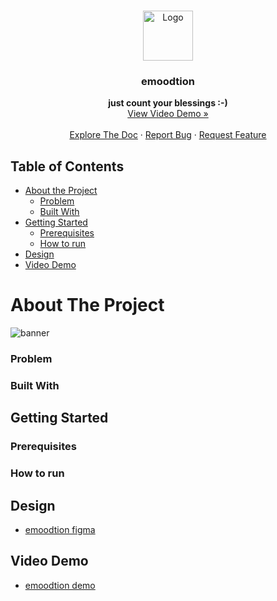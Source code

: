 <!-- PROJECT LOGO -->
<br />
<p align="center">
  <a href="https://github.com/pspapleng/emoodtion">
    <img src="https://raw.githubusercontent.com/othneildrew/Best-README-Template/master/images/logo.png" alt="Logo" width="80" height="80">
  </a>
  <h3 align="center">emoodtion</h3>
  
  <p align="center">
  <strong> just count your blessings :-) </strong>
    <br />
    <a href="https://youtu.be/CHW54I5LktI">View Video Demo »</a>
    <br />
    <br />
    <a href="https://github.com/pspapleng/emoodtion">Explore The Doc</a>
    ·
    <a href="https://github.com/pspapleng/emoodtion/issues">Report Bug</a>
    ·
    <a href="https://github.com/pspapleng/emoodtion/issues">Request Feature</a>
  </p>
</p>

<!-- TABLE OF CONTENTS -->

## Table of Contents

- [About the Project](#about-the-project)
  - [Problem](#Problem)
  - [Built With](#built-with)
- [Getting Started](#getting-started)
  - [Prerequisites](#prerequisites)
  - [How to run](#how-to-run)
- [Design](#design)
- [Video Demo](#video-demo)

# About The Project
 <img src="https://user-images.githubusercontent.com/56394181/154985353-4cbfc8ee-c8a1-4c01-93f7-b5abbc8135d6.png" alt="banner" >
 
### Problem
### Built With
 
## Getting Started

### Prerequisites
### How to run

## Design
- [emoodtion figma](https://www.figma.com/file/d7N6gfkdZd4F4O4liD8BpM/emoodtion)

## Video Demo
- [emoodtion demo](https://youtu.be/CHW54I5LktI)
